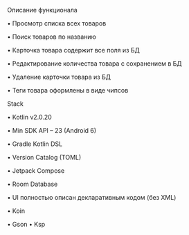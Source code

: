 Описание функционала

• Просмотр списка всех товаров

• Поиск товаров по названию

• Карточка товара содержит все поля из БД

• Редактирование количества товара с сохранением в БД

• Удаление карточки товара из БД

• Теги товара оформлены в виде чипсов


Stack

• Kotlin v2.0.20

• Min SDK API – 23 (Android 6)

• Gradle Kotlin DSL

• Version Catalog (TOML)

• Jetpack Compose

• Room Database

• UI полностью описан декларативным кодом (без XML)

• Koin

• Gson
• Ksp
